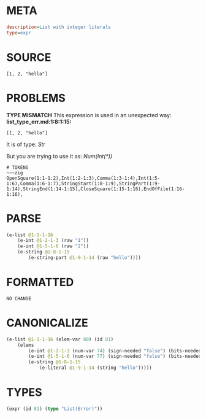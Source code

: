 # META
~~~ini
description=List with integer literals
type=expr
~~~
# SOURCE
~~~roc
[1, 2, "hello"]
~~~
# PROBLEMS
**TYPE MISMATCH**
This expression is used in an unexpected way:
**list_type_err.md:1:8:1:15:**
```roc
[1, 2, "hello"]
```

It is of type:
    _Str_

But you are trying to use it as:
    _Num(Int(*))_


~~~
# TOKENS
~~~zig
OpenSquare(1:1-1:2),Int(1:2-1:3),Comma(1:3-1:4),Int(1:5-1:6),Comma(1:6-1:7),StringStart(1:8-1:9),StringPart(1:9-1:14),StringEnd(1:14-1:15),CloseSquare(1:15-1:16),EndOfFile(1:16-1:16),
~~~
# PARSE
~~~clojure
(e-list @1-1-1-16
	(e-int @1-2-1-3 (raw "1"))
	(e-int @1-5-1-6 (raw "2"))
	(e-string @1-8-1-15
		(e-string-part @1-9-1-14 (raw "hello"))))
~~~
# FORMATTED
~~~roc
NO CHANGE
~~~
# CANONICALIZE
~~~clojure
(e-list @1-1-1-16 (elem-var 80) (id 81)
	(elems
		(e-int @1-2-1-3 (num-var 74) (sign-needed "false") (bits-needed "7") (value "1"))
		(e-int @1-5-1-6 (num-var 77) (sign-needed "false") (bits-needed "7") (value "2"))
		(e-string @1-8-1-15
			(e-literal @1-9-1-14 (string "hello")))))
~~~
# TYPES
~~~clojure
(expr (id 81) (type "List(Error)"))
~~~